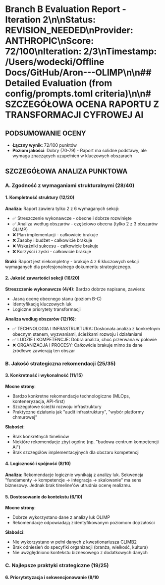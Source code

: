 # Branch B Evaluation Report - Iteration 2\n\n**Status**: REVISION_NEEDED\n**Provider**: ANTHROPIC\n**Score**: 72/100\n**Iteration**: 2/3\n**Timestamp**: /Users/wodecki/Offline Docs/GitHub/Aron---OLIMP\n\n## Detailed Evaluation (from config/prompts.toml criteria)\n\n# SZCZEGÓŁOWA OCENA RAPORTU Z TRANSFORMACJI CYFROWEJ AI

## PODSUMOWANIE OCENY
- **Łączny wynik**: 72/100 punktów
- **Poziom jakości**: Dobry (70-79) - Raport ma solidne podstawy, ale wymaga znaczących uzupełnień w kluczowych obszarach

## SZCZEGÓŁOWA ANALIZA PUNKTOWA

### A. Zgodność z wymaganiami strukturalnymi (28/40)

#### 1. Kompletność struktury (12/20)
**Analiza**: Raport zawiera tylko 2 z 6 wymaganych sekcji:
- ✅ Streszczenie wykonawcze - obecne i dobrze rozwinięte
- ✅ Analiza według obszarów - częściowo obecna (tylko 2 z 3 obszarów OLIMP)
- ❌ Plan implementacji - całkowicie brakuje
- ❌ Zasoby i budżet - całkowicie brakuje  
- ❌ Wskaźniki sukcesu - całkowicie brakuje
- ❌ Korzyści i zyski - całkowicie brakuje

**Braki**: Raport jest niekompletny - brakuje 4 z 6 kluczowych sekcji wymaganych dla profesjonalnego dokumentu strategicznego.

#### 2. Jakość zawartości sekcji (16/20)
**Streszczenie wykonawcze (4/4)**: Bardzo dobrze napisane, zawiera:
- Jasną ocenę obecnego stanu (poziom B-C)
- Identyfikację kluczowych luk
- Logiczne priorytety transformacji

**Analiza według obszarów (12/16)**: 
- ✅ TECHNOLOGIA I INFRASTRUKTURA: Doskonała analiza z konkretnym obecnym stanem, wyzwaniami, ścieżkami rozwoju i działaniami
- ✅ LUDZIE I KOMPETENCJE: Dobra analiza, choć przerwana w połowie
- ❌ ORGANIZACJA I PROCESY: Całkowicie brakuje mimo że dane źródłowe zawierają ten obszar

### B. Jakość strategiczna rekomendacji (25/35)

#### 3. Konkretność i wykonalność (11/15)
**Mocne strony**:
- Bardzo konkretne rekomendacje technologiczne (MLOps, konteneryzacja, API-first)
- Szczegółowe ścieżki rozwoju infrastruktury
- Praktyczne działania jak "audit infrastruktury", "wybór platformy chmurowej"

**Słabości**:
- Brak konkretnych timelinów
- Niektóre rekomendacje zbyt ogólne (np. "budowa centrum kompetencji AI")
- Brak szczegółów implementacyjnych dla obszaru kompetencji

#### 4. Logiczność i spójność (8/10)
**Analiza**: Rekomendacje logicznie wynikają z analizy luk. Sekwencja "fundamenty → kompetencje → integracja → skalowanie" ma sens biznesowy. Jednak brak timeline'ów utrudnia ocenę realizmu.

#### 5. Dostosowanie do kontekstu (6/10)
**Mocne strony**:
- Dobrze wykorzystano dane z analizy luk OLIMP
- Rekomendacje odpowiadają zidentyfikowanym poziomom dojrzałości

**Słabości**:
- Nie wykorzystano w pełni danych z kwestionariusza CLIMB2
- Brak odniesień do specyfiki organizacji (branża, wielkość, kultura)
- Nie uwzględniono kontekstu biznesowego z dodatkowych danych

### C. Najlepsze praktyki strategiczne (19/25)

#### 6. Priorytetyzacja i sekwencjonowanie (8/10